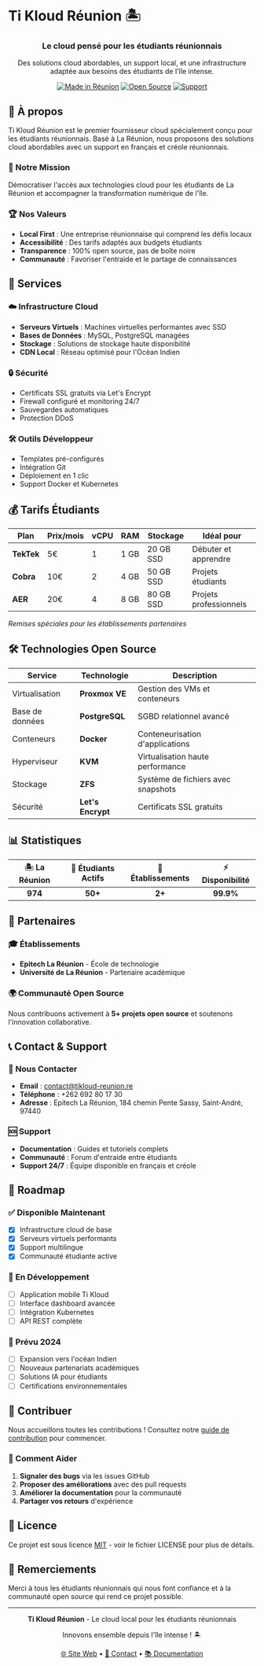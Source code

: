 # Ti Kloud Réunion 🏝️

<div align="center">
  <h3>Le cloud pensé pour les étudiants réunionnais</h3>
  <p>Des solutions cloud abordables, un support local, et une infrastructure adaptée aux besoins des étudiants de l'île intense.</p>
  
  [![Made in Réunion](https://img.shields.io/badge/Made%20in-Réunion%20974-FF6B6B?style=for-the-badge)](https://www.reunion.fr/)
  [![Open Source](https://img.shields.io/badge/100%25-Open%20Source-4ECB71?style=for-the-badge)](https://opensource.org/)
  [![Support](https://img.shields.io/badge/Support-24%2F7-1BB3E5?style=for-the-badge)](#support)
</div>

## 🌊 À propos

Ti Kloud Réunion est le premier fournisseur cloud spécialement conçu pour les étudiants réunionnais. Basé à La Réunion, nous proposons des solutions cloud abordables avec un support en français et créole réunionnais.

### 🎯 Notre Mission
Démocratiser l'accès aux technologies cloud pour les étudiants de La Réunion et accompagner la transformation numérique de l'île.

### 🏆 Nos Valeurs
- **Local First** : Une entreprise réunionnaise qui comprend les défis locaux
- **Accessibilité** : Des tarifs adaptés aux budgets étudiants
- **Transparence** : 100% open source, pas de boîte noire
- **Communauté** : Favoriser l'entraide et le partage de connaissances

## 🚀 Services

### ☁️ Infrastructure Cloud
- **Serveurs Virtuels** : Machines virtuelles performantes avec SSD
- **Bases de Données** : MySQL, PostgreSQL managées
- **Stockage** : Solutions de stockage haute disponibilité
- **CDN Local** : Réseau optimisé pour l'Océan Indien

### 🔒 Sécurité
- Certificats SSL gratuits via Let's Encrypt
- Firewall configuré et monitoring 24/7
- Sauvegardes automatiques
- Protection DDoS

### 🛠️ Outils Développeur
- Templates pré-configurés
- Intégration Git
- Déploiement en 1 clic
- Support Docker et Kubernetes

## 💰 Tarifs Étudiants

| Plan | Prix/mois | vCPU | RAM | Stockage | Idéal pour |
|------|-----------|------|-----|----------|------------|
| **TekTek** | 5€ | 1 | 1 GB | 20 GB SSD | Débuter et apprendre |
| **Cobra** | 10€ | 2 | 4 GB | 50 GB SSD | Projets étudiants |
| **AER** | 20€ | 4 | 8 GB | 80 GB SSD | Projets professionnels |

*Remises spéciales pour les établissements partenaires*

## 🛠️ Technologies Open Source

| Service | Technologie | Description |
|---------|-------------|-------------|
| Virtualisation | **Proxmox VE** | Gestion des VMs et conteneurs |
| Base de données | **PostgreSQL** | SGBD relationnel avancé |
| Conteneurs | **Docker** | Conteneurisation d'applications |
| Hyperviseur | **KVM** | Virtualisation haute performance |
| Stockage | **ZFS** | Système de fichiers avec snapshots |
| Sécurité | **Let's Encrypt** | Certificats SSL gratuits |

## 📊 Statistiques

<div align="center">

| 🏝️ La Réunion | 👥 Étudiants Actifs | 🏫 Établissements | ⚡ Disponibilité |
|:-------------:|:-------------------:|:-----------------:|:----------------:|
| **974** | **50+** | **2+** | **99.9%** |

</div>

## 🤝 Partenaires

### 🎓 Établissements
- **Epitech La Réunion** - École de technologie
- **Université de La Réunion** - Partenaire académique

### 🌍 Communauté Open Source
Nous contribuons activement à **5+ projets open source** et soutenons l'innovation collaborative.

## 📞 Contact & Support

### 📧 Nous Contacter
- **Email** : contact@tikloud-reunion.re
- **Téléphone** : +262 692 80 17 30
- **Adresse** : Epitech La Réunion, 184 chemin Pente Sassy, Saint-André, 97440

### 🆘 Support
- **Documentation** : Guides et tutoriels complets
- **Communauté** : Forum d'entraide entre étudiants
- **Support 24/7** : Équipe disponible en français et créole

## 🚧 Roadmap

### ✅ Disponible Maintenant
- [x] Infrastructure cloud de base
- [x] Serveurs virtuels performants
- [x] Support multilingue
- [x] Communauté étudiante active

### 🔄 En Développement
- [ ] Application mobile Ti Kloud
- [ ] Interface dashboard avancée
- [ ] Intégration Kubernetes
- [ ] API REST complète

### 🌟 Prévu 2024
- [ ] Expansion vers l'océan Indien
- [ ] Nouveaux partenariats académiques
- [ ] Solutions IA pour étudiants
- [ ] Certifications environnementales

## 🤝 Contribuer

Nous accueillons toutes les contributions ! Consultez notre [guide de contribution](CONTRIBUTING.md) pour commencer.

### 🎯 Comment Aider
1. **Signaler des bugs** via les issues GitHub
2. **Proposer des améliorations** avec des pull requests
3. **Améliorer la documentation** pour la communauté
4. **Partager vos retours** d'expérience

## 📜 Licence

Ce projet est sous licence [MIT](LICENSE) - voir le fichier LICENSE pour plus de détails.

## 🙏 Remerciements

Merci à tous les étudiants réunionnais qui nous font confiance et à la communauté open source qui rend ce projet possible.

---

<div align="center">
  <p><strong>Ti Kloud Réunion</strong> - Le cloud local pour les étudiants réunionnais</p>
  <p>Innovons ensemble depuis l'île intense ! 🏝️</p>
  
  [🌐 Site Web](https://tikloud-reunion.re) • [📧 Contact](mailto:contact@tikloud-reunion.re) • [📚 Documentation](https://docs.tikloud-reunion.re)
</div>